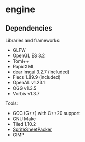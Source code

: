 # engine

## Dependencies

Libraries and frameworks:

- GLFW
- OpenGL ES 3.2
- Toml++
- RapidXML
- dear imgui 3.2.7 (included)
- Flecs 1.89.9 (included)
- OpenAL v1.23.1
- OGG v1.3.5
- Vorbis v1.3.7

Tools:

- GCC (G++) with C++20 support
- GNU Make
- Tiled 1.10.2
- [SpriteSheetPacker](http://amakaseev.github.io/sprite-sheet-packer/)
- GIMP
